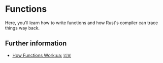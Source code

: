 # Functions

Here, you'll learn how to write functions and how Rust's compiler can trace things way back.

## Further information

- [How Functions Work](https://doc.rust-lang.org/book/ch03-03-how-functions-work.html)[:ua:](https://rustlangua.github.io/rustbookua.github.io/ch03-03-how-functions-work.html) [:uk:](https://doc.rust-lang.org/stable/book/ch03-03-how-functions-work.html)
